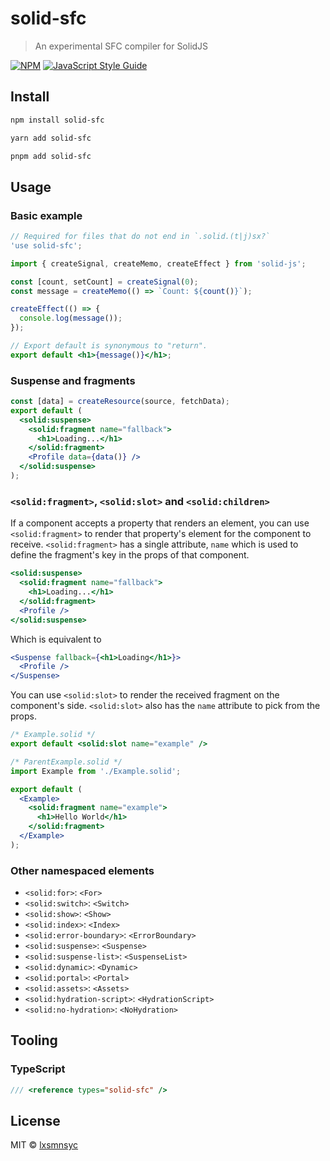 # solid-sfc

> An experimental SFC compiler for SolidJS

[![NPM](https://img.shields.io/npm/v/solid-sfc.svg)](https://www.npmjs.com/package/solid-sfc) [![JavaScript Style Guide](https://badgen.net/badge/code%20style/airbnb/ff5a5f?icon=airbnb)](https://github.com/airbnb/javascript)

## Install

```bash
npm install solid-sfc
```

```bash
yarn add solid-sfc
```

```bash
pnpm add solid-sfc
```

## Usage

### Basic example

```jsx
// Required for files that do not end in `.solid.(t|j)sx?`
'use solid-sfc';

import { createSignal, createMemo, createEffect } from 'solid-js';

const [count, setCount] = createSignal(0);
const message = createMemo(() => `Count: ${count()}`);

createEffect(() => {
  console.log(message());
});

// Export default is synonymous to "return".
export default <h1>{message()}</h1>;
```

### Suspense and fragments

```jsx
const [data] = createResource(source, fetchData);
export default (
  <solid:suspense>
    <solid:fragment name="fallback">
      <h1>Loading...</h1>
    </solid:fragment>
    <Profile data={data()} />
  </solid:suspense>
);
```

### `<solid:fragment>`, `<solid:slot>` and `<solid:children>`

If a component accepts a property that renders an element, you can use `<solid:fragment>` to render that property's element for the component to receive. `<solid:fragment>` has a single attribute, `name` which is used to define the fragment's key in the props of that component.

```jsx
<solid:suspense>
  <solid:fragment name="fallback">
    <h1>Loading...</h1>
  </solid:fragment>
  <Profile />
</solid:suspense>
```

Which is equivalent to

```jsx
<Suspense fallback={<h1>Loading</h1>}>
  <Profile />
</Suspense>
```

You can use `<solid:slot>` to render the received fragment on the component's side. `<solid:slot>` also has the `name` attribute to pick from the props.

```jsx
/* Example.solid */
export default <solid:slot name="example" />

/* ParentExample.solid */
import Example from './Example.solid';

export default (
  <Example>
    <solid:fragment name="example">
      <h1>Hello World</h1>
    </solid:fragment>
  </Example>
);
```

### Other namespaced elements

- `<solid:for>`: `<For>`
- `<solid:switch>`: `<Switch>`
- `<solid:show>`: `<Show>`
- `<solid:index>`: `<Index>`
- `<solid:error-boundary>`: `<ErrorBoundary>`
- `<solid:suspense>`: `<Suspense>`
- `<solid:suspense-list>`: `<SuspenseList>`
- `<solid:dynamic>`: `<Dynamic>`
- `<solid:portal>`: `<Portal>`
- `<solid:assets>`: `<Assets>`
- `<solid:hydration-script>`: `<HydrationScript>`
- `<solid:no-hydration>`: `<NoHydration>`

## Tooling

### TypeScript

```ts
/// <reference types="solid-sfc" />
```

## License

MIT © [lxsmnsyc](https://github.com/lxsmnsyc)
